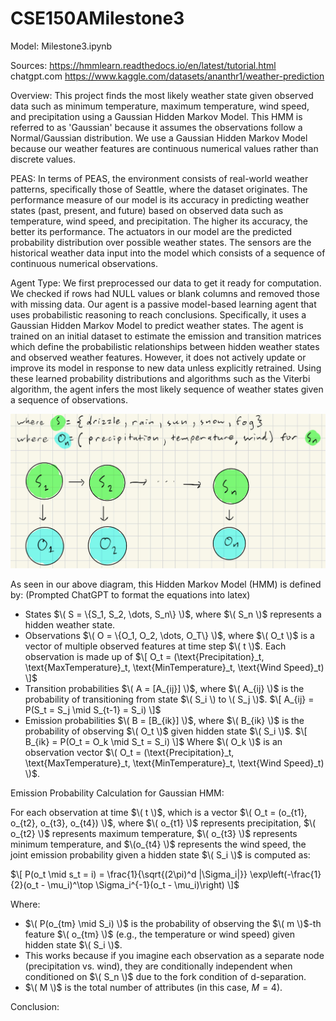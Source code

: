 # CSE150AMilestone3

Model: Milestone3.ipynb

Sources: 
https://hmmlearn.readthedocs.io/en/latest/tutorial.html
chatgpt.com
https://www.kaggle.com/datasets/ananthr1/weather-prediction

Overview: This project finds the most likely weather state given observed data such as minimum temperature, maximum temperature, wind speed, and precipitation using a Gaussian Hidden Markov Model. This HMM is referred to as 'Gaussian' because it assumes the observations follow a Normal/Gaussian distribution. We use a Gaussian Hidden Markov Model because our weather features are continuous numerical values rather than discrete values.

PEAS: In terms of PEAS, the environment consists of real-world weather patterns, specifically those of Seattle, where the dataset originates. The performance measure of our model is its accuracy in predicting weather states (past, present, and future) based on observed data such as temperature, wind speed, and precipitation. The higher its accuracy, the better its performance. The actuators in our model are the predicted probability distribution over possible weather states. The sensors are the historical weather data input into the model which consists of a sequence of continuous numerical observations.

Agent Type: We first preprocessed our data to get it ready for computation. We checked if rows had NULL values or blank columns and removed those with missing data. Our agent is a passive model-based learning agent that uses probabilistic reasoning to reach conclusions. Specifically, it uses a Gaussian Hidden Markov Model to predict weather states. The agent is trained on an initial dataset to estimate the emission and transition matrices which define the probabilistic relationships between hidden weather states and observed weather features. However, it does not actively update or improve its model in response to new data unless explicitly retrained. Using these learned probability distributions and algorithms such as the Viterbi algorithm, the agent infers the most likely sequence of weather states given a sequence of observations.


![alt text](weatherHMM.jpg)


As seen in our above diagram, this Hidden Markov Model (HMM) is defined by:
(Prompted ChatGPT to format the equations into latex)
- States $\( S = \{S_1, S_2, \dots, S_n\} \)$, where $\( S_n \)$ represents a hidden weather state.
- Observations $\( O = \{O_1, O_2, \dots, O_T\} \)$, where $\( O_t \)$ is a vector of multiple observed features at time step $\( t \)$. Each observation is made up of 
  $\[
  O_t = (\text{Precipitation}_t, \text{MaxTemperature}_t, \text{MinTemperature}_t, \text{Wind Speed}_t)
  \]$
- Transition probabilities $\( A = [A_{ij}] \)$, where $\( A_{ij} \)$ is the probability of transitioning from state $\( S_i \) to \( S_j \)$.
  $\[
  A_{ij} = P(S_t = S_j \mid S_{t-1} = S_i)
  \]$
- Emission probabilities $\( B = [B_{ik}] \)$, where $\( B_{ik} \)$ is the probability of observing $\( O_t \)$ given hidden state $\( S_i \)$.
  $\[
  B_{ik} = P(O_t = O_k \mid S_t = S_i)
  \]$
  Where $\( O_k \)$ is an observation vector $\( O_t = (\text{Precipitation}_t, \text{MaxTemperature}_t, \text{MinTemperature}_t, \text{Wind Speed}_t) \)$.

Emission Probability Calculation for Gaussian HMM:

For each observation at time $\( t \)$, which is a vector $\( O_t = (o_{t1}, o_{t2}, o_{t3}, o_{t4}) \)$, where $\( o_{t1} \)$ represents precipitation, $\( o_{t2} \)$ represents maximum temperature, $\( o_{t3} \)$ represents minimum temperature, and $\(o_{t4} \)$ represents the wind speed, the joint emission probability given a hidden state $\( S_i \)$ is computed as:

$\[
P(o_t \mid s_t = i) = \frac{1}{\sqrt{(2\pi)^d |\Sigma_i|}} \exp\left(-\frac{1}{2}(o_t - \mu_i)^\top \Sigma_i^{-1}(o_t - \mu_i)\right)
\]$

Where:
- $\( P(o_{tm} \mid S_i) \)$ is the probability of observing the $\( m \)$-th feature $\( o_{tm} \)$ (e.g., the temperature or wind speed) given hidden state $\( S_i \)$.
- This works because if you imagine each observation as a separate node (precipitation vs. wind), they are conditionally independent when conditioned on $\( S_n \)$ due to the fork condition of d-separation.
- $\( M \)$ is the total number of attributes (in this case, $M = 4$).


Conclusion:

